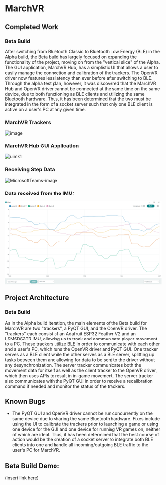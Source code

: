 # MarchVR
## Completed Work 
### Beta Build
After switching from Bluetooth Classic to Bluetooth Low Energy (BLE) in the Alpha build, the Beta build has largely focused on expanding the functionality of the project, moving on from the "vertical slice" of the Alpha. The GUI application, MarchVR Hub, has a simplistic UI that allows a user to easily manage the connection and calibration of the trackers. The OpenVR driver now features less latency than ever before after switching to BLE. Through the alpha test plan, however, it was discovered that the MarchVR Hub and OpenVR driver cannot be connected at the same time on the same device, due to both functioning as BLE clients and utilizing the same Bluetooth hardware. Thus, it has been determined that the two must be integrated in the form of a socket server such that only one BLE client is active on a user's PC at any given time.

### MarchVR Trackers
![image](https://github.com/BraniganMatthew/MarchVR/assets/90282856/9e1a0119-6e87-4d9e-b693-4ab951a2555c)

### MarchVR Hub GUI Application
![uimk1](https://github.com/BraniganMatthew/MarchVR/assets/90282856/3b3854a8-590f-4829-b2a3-c561a4490fde)

### Receiving Step Data
![MicrosoftTeams-image](https://github.com/BraniganMatthew/MarchVR/assets/90282856/bb272718-bd48-44b6-84e8-8b7ea1de91ad)

### Data received from the IMU:
![Screenshot (18)](https://github.com/BraniganMatthew/MarchVR/blob/main/Images/Screenshot%20(974).png)

## Project Architecture
### Beta Build
As in the Alpha build iteration, the main elements of the Beta build for MarchVR are two "trackers", a PyQT GUI, and the OpenVR driver. The "trackers" each consist of an Adafruit ESP32 Feather V2 and an LSM6DS3TR IMU, allowing us to track and communicate player movement to a PC. These trackers utilize BLE in order to communicate with each other and a user's PC, which runs the OpenVR driver and PyQT GUI. One tracker serves as a BLE client while the other serves as a BLE server, splitting up tasks between them and allowing for data to be sent to the driver without any desynchronization. The server tracker communicates both the movement data for itself as well as the client tracker to the OpenVR driver, which then uses APIs to result in in-game movement. The server tracker also communicates with the PyQT GUI in order to receive a recalibration command if needed and monitor the status of the trackers.

## Known Bugs
- The PyQT GUI and OpenVR driver cannot be run concurrently on the same device due to sharing the same Bluetooth hardware. Fixes include using the UI to calibrate the trackers prior to launching a game or using one device for the GUI and one device for running VR games on, neither of which are ideal. Thus, it has been determined that the best course of action would be the creation of a socket server to integrate both BLE clients into one and handle all incoming/outgoing BLE traffic to the user's PC for MarchVR.

## Beta Build Demo:
(insert link here)
